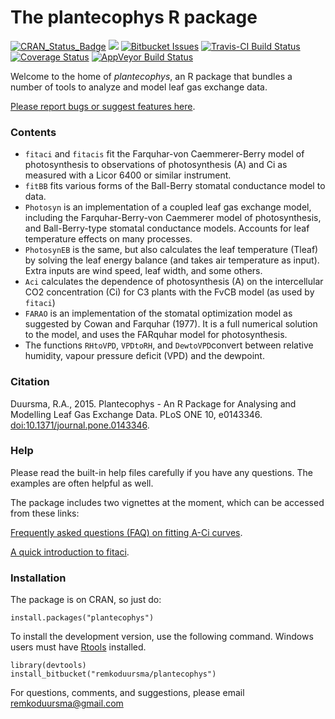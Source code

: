 # The plantecophys R package

[![CRAN\_Status\_Badge](http://www.r-pkg.org/badges/version/plantecophys)](https://cran.r-project.org/package=plantecophys) [![](https://cranlogs.r-pkg.org/badges/grand-total/plantecophys)](https://CRAN.R-project.org/package=plantecophys) [![Bitbucket Issues](https://img.shields.io/bitbucket/issues/remkoduursma/plantecophys.svg)](https://img.shields.io/bitbucket/issues/remkoduursma/plantecophys.svg) [![Travis-CI Build Status](https://travis-ci.org/RemkoDuursma/plantecophys.svg?branch=master)](https://travis-ci.org/RemkoDuursma/plantecophys.svg?branch=master) [![Coverage Status](https://img.shields.io/codecov/c/github/RemkoDuursma/plantecophys/master.svg)](https://codecov.io/github/RemkoDuursma/plantecophys?branch=master) [![AppVeyor Build Status](https://ci.appveyor.com/api/projects/status/github/RemkoDuursma/plantecophys?branch=master&svg=true)](https://ci.appveyor.com/project/RemkoDuursma/plantecophys)

Welcome to the home of *plantecophys*, an R package that bundles a number of tools to analyze and model leaf gas exchange data.

[Please report bugs or suggest features here](https://bitbucket.org/remkoduursma/plantecophys/issues?status=new&status=open).



### Contents

* `fitaci` and `fitacis` fit the Farquhar-von Caemmerer-Berry model of photosynthesis to observations of photosynthesis (A) and Ci as measured with a Licor 6400 or similar instrument.
* `fitBB` fits various forms of the Ball-Berry stomatal conductance model to data.
* `Photosyn` is an implementation of a coupled leaf gas exchange model, including the Farquhar-Berry-von Caemmerer model of photosynthesis, and Ball-Berry-type stomatal conductance models. Accounts for leaf temperature effects on many processes.
* `PhotosynEB` is the same, but also calculates the leaf temperature (Tleaf) by solving the leaf energy balance (and takes air temperature as input). Extra inputs are wind speed, leaf width, and some others.
* `Aci` calculates the dependence of photosynthesis (A) on the intercellular CO2 concentration (Ci) for C3 plants with the FvCB model (as used by `fitaci`)
* `FARAO` is an implementation of the stomatal optimization model as suggested by Cowan and Farquhar (1977). It is a full numerical solution to the model, and uses the FARquhar model for photosynthesis.
* The functions `RHtoVPD`, `VPDtoRH`, and `DewtoVPD`convert between relative humidity, vapour pressure deficit (VPD) and the dewpoint. 

### Citation

Duursma, R.A., 2015. Plantecophys - An R Package for Analysing and Modelling Leaf Gas Exchange Data. PLoS ONE 10, e0143346. [doi:10.1371/journal.pone.0143346]().


### Help

Please read the built-in help files carefully if you have any questions. The examples are often helpful as well. 

The package includes two vignettes at the moment, which can be accessed from these links:

[Frequently asked questions (FAQ) on fitting A-Ci curves](http://www.remkoduursma.com/plantecophys/articles/fitaci-FAQ.html).

[A quick introduction to fitaci](http://www.remkoduursma.com/plantecophys/articles/Introduction_to_fitaci.html).


### Installation

The package is on CRAN, so just do:

```
install.packages("plantecophys")
```

To install the development version, use the following command. Windows users must have [Rtools](http://cran.r-project.org/bin/windows/Rtools/) installed.

```
library(devtools)
install_bitbucket("remkoduursma/plantecophys")
```


For questions, comments, and suggestions, please email remkoduursma@gmail.com